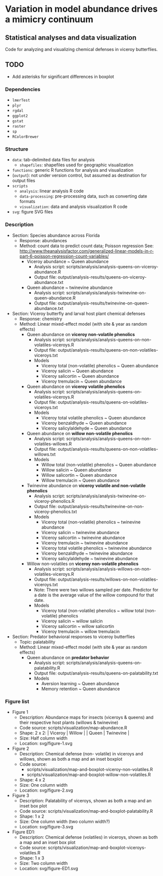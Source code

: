 # Variation in model abundance drives a mimicry continuum
## Statistical analyses and data visualization

Code for analyzing and visualizing chemical defenses in viceroy butterflies.

## TODO
+ Add asterisks for significant differences in boxplot

### Dependencies
+ `lmerTest`
+ `plyr`
+ `rgdal`
+ `ggplot2`
+ `gstat`
+ `raster`
+ `sp`
+ `RColorBrewer`


### Structure
+ `data`: tab-delimited data files for analysis
    + `shapefiles`: shapefiles used for geographic visualization
+ `functions`: generic R functions for analysis and visualization
+ (`output`): not under version control, but assumed as destination for output 
files
+ `scripts`
    + `analysis`: linear analysis R code
    + `data-processing`: pre-processing data, such as converting date formats
    + `visualization`: data and analysis visualization R code
+ `svg`: figure SVG files

### Description
+ Section: Species abundance across Florida
    + Response: abundances
    + Method: count data to predict count data; Poisson regression See: http://www.theanalysisfactor.com/generalized-linear-models-in-r-part-6-poisson-regression-count-variables/
        + Viceroy abundance ~ Queen abundance
            + Analysis script: scripts/analysis/analysis-queens-on-viceroy-abundance.R
            + Output file: output/analysis-results/queens-on-viceroy-abundance.txt
        + Queen abundance ~ twinevine abundance
            + Analysis script: scripts/analysis/analysis-twinevine-on-queen-abundance.R
            + Output file: output/analysis-results/twinevine-on-queen-abundance.txt
+ Section: Viceroy butterfly and larval host plant chemical defenses
    + Response: chemistry
    + Method: Linear mixed-effect model (with site & year as random effects)
        + Queen abundance on **viceroy non-volatile phenolics**
            + Analysis script: scripts/analysis/analysis-queens-on-non-volatiles-viceroys.R
            + Output file: output/analysis-results/queens-on-non-volatiles-viceroys.txt
            + Models
                + Viceroy total (non-volatile) phenolics ~ Queen abundance
                + Viceroy salicin ~ Queen abundance
                + Viceroy salicortin ~ Queen abundance
                + Viceroy tremulacin ~ Queen abundance
        + Queen abundance on **viceroy volatile phenolics**
            + Analysis script: scripts/analysis/analysis-queens-on-volatiles-viceroys.R
            + Output file: output/analysis-results/queens-on-volatiles-viceroys.txt
            + Models
                + Viceroy total volatile phenolics ~ Queen abundance
                + Viceroy benzaldhyde ~ Queen abundance
                + Viceroy salicylaldehyde ~ Queen abundance
        + Queen abundance on **willow non-volatile phenolics**
            + Analysis script: scripts/analysis/analysis-queens-on-non-volatiles-willows.R
            + Output file: output/analysis-results/queens-on-non-volatiles-willows.txt
            + Models
                + Willow total (non-volatile) phenolics ~ Queen abundance
                + Willow salicin ~ Queen abundance
                + Willow salicortin ~ Queen abundance
                + Willow tremulacin ~ Queen abundance
        + Twinevine abundance on **viceroy volatile and non-volatile phenolics**
            + Analysis script: scripts/analysis/analysis-twinevine-on-viceroy-phenolics.R
            + Output file: output/analysis-results/twinevine-on-non-viceroy-phenolics.txt
            + Models
                + Viceroy total (non-volatile) phenolics ~ twinevine abundance
                + Viceroy salicin ~ twinevine abundance
                + Viceroy salicortin ~ twinevine abundance
                + Viceroy tremulacin ~ twinevine abundance
                + Viceroy total volatile phenolics ~ twinevine abundance
                + Viceroy benzaldhyde ~ twinevine abundance
                + Viceroy salicylaldehyde ~ twinevine abundance
        + Willow non-volatiles on **viceroy non-volatile phenolics**
            + Analysis script: scripts/analysis/analysis-willows-on-non-volatiles-viceroys.R
            + Output file: output/analysis-results/willows-on-non-volatiles-viceroys.txt
            + Note: There were two willows sampled per date. Predictor for a date is the 
            average value of the willow compound for that date.
            + Models
                + Viceroy total (non-volatile) phenolics ~ willow total (non-volatile) phenolics
                + Viceroy salicin ~ willow salicin
                + Viceroy salicortin ~ willow salicortin
                + Viceroy tremulacin ~ willow tremulacin
+ Section: Predator behavioral responses to viceroy butterflies
    + Topic: palatability
    + Method: Linear mixed-effect model (with site & year as random effects)
        + Queen abundance on **predator behavior**
            + Analysis script: scripts/analysis/analysis-queens-on-palatability.R
            + Output file: output/analysis-results/queens-on-palatability.txt
            + Models
                + Aversion learning ~ Queen abundance
                + Memory retention ~ Queen abundance

### Figure list
+ Figure 1
    + Description: Abundance maps for insects (viceroys & queens) and their 
    respective host plants (willows & twinevine)
    + Code source: scripts/visualization/map-abundance.R
    + Shape: 2 x 2:
        | Viceroy | Willow    |
        | Queen   | Twinevine |
    + Size: Half column width
    + Location: svg/figure-1.svg
+ Figure 2
    + Description: Chemical defense (non- volatile) in viceroys and willows, 
    shown as both a map and an inset boxplot
    + Code source:
        + scripts/visualization/map-and-boxplot-viceroy-non-volatiles.R
        + scripts/visualization/map-and-boxplot-willow-non-volatiles.R
    + Shape: 4 x 2
    + Size: One column width
    + Location: svg/figure-2.svg
+ Figure 3
    + Description: Palatability of viceroys, shown as both a map and an inset 
    box plot
    + Code source: scripts/visualization/map-and-boxplot-palatability.R
    + Shape: 1 x 2
    + Size: One column width (two column width?)
    + Location: svg/figure-3.svg
+ Figure ED1:
    + Description: Chemical defense (volatiles) in viceroys, shown as both a 
    map and an inset box plot
    + Code source: scripts/visualization/map-and-boxplot-viceroys-volatiles.R
    + Shape: 1 x 3
    + Size: Two column width
    + Location: svg/figure-ED1.svg


